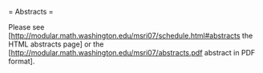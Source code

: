 = Abstracts =

Please see [http://modular.math.washington.edu/msri07/schedule.html#abstracts the HTML abstracts page] or the [http://modular.math.washington.edu/msri07/abstracts.pdf abstract in PDF format].

